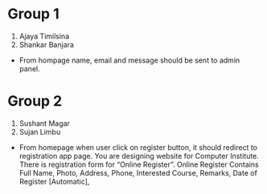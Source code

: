 # Group 1
1. Ajaya Timilsina
2. Shankar Banjara

- From hompage name, email and message should be sent to admin panel.

# Group 2
1. Sushant Magar
2. Sujan Limbu

- From homepage when user click on register button, it should redirect to registration app page.
You are designing website for Computer Institute. There is registration form for “Online Register”.
Online Register Contains
Full Name,
Photo,
Address,
Phone,
Interested Course,
Remarks,
Date of Register [Automatic],
